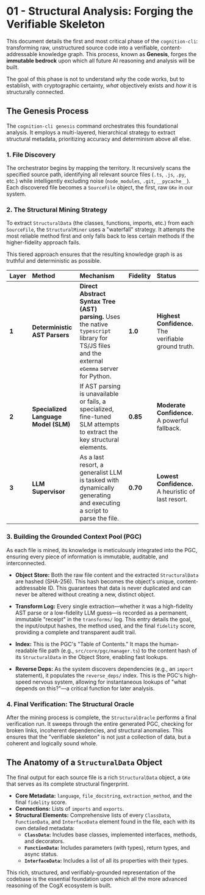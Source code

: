 # 01 - Structural Analysis: Forging the Verifiable Skeleton

This document details the first and most critical phase of the `cognition-cli`: transforming raw, unstructured source code into a verifiable, content-addressable knowledge graph. This process, known as **Genesis**, forges the **immutable bedrock** upon which all future AI reasoning and analysis will be built.

The goal of this phase is not to understand _why_ the code works, but to establish, with cryptographic certainty, _what_ objectively exists and _how_ it is structurally connected.

## The Genesis Process

The `cognition-cli genesis` command orchestrates this foundational analysis. It employs a multi-layered, hierarchical strategy to extract structural metadata, prioritizing accuracy and determinism above all else.

### 1. File Discovery

The orchestrator begins by mapping the territory. It recursively scans the specified source path, identifying all relevant source files (`.ts`, `.js`, `.py`, etc.) while intelligently excluding noise (`node_modules`, `.git`, `__pycache__`). Each discovered file becomes a `SourceFile` object, the first, raw `GKe` in our system.

### 2. The Structural Mining Strategy

To extract `StructuralData` (the classes, functions, imports, etc.) from each `SourceFile`, the `StructuralMiner` uses a "waterfall" strategy. It attempts the most reliable method first and only falls back to less certain methods if the higher-fidelity approach fails.

This tiered approach ensures that the resulting knowledge graph is as truthful and deterministic as possible.

| Layer | Method                               | Mechanism                                                                                                                                        | Fidelity | Status                                               |
| :---- | :----------------------------------- | :----------------------------------------------------------------------------------------------------------------------------------------------- | :------- | :--------------------------------------------------- |
| **1** | **Deterministic AST Parsers**        | **Direct Abstract Syntax Tree (AST) parsing.** Uses the native `typescript` library for TS/JS files and the external `eGemma` server for Python. | **1.0**  | **Highest Confidence.** The verifiable ground truth. |
| **2** | **Specialized Language Model (SLM)** | If AST parsing is unavailable or fails, a specialized, fine-tuned SLM attempts to extract the key structural elements.                           | **0.85** | **Moderate Confidence.** A powerful fallback.        |
| **3** | **LLM Supervisor**                   | As a last resort, a generalist LLM is tasked with dynamically generating and executing a script to parse the file.                               | **0.70** | **Lowest Confidence.** A heuristic of last resort.   |

### 3. Building the Grounded Context Pool (PGC)

As each file is mined, its knowledge is meticulously integrated into the PGC, ensuring every piece of information is immutable, auditable, and interconnected.

- **Object Store:** Both the raw file content and the extracted `StructuralData` are hashed (SHA-256). This hash becomes the object's unique, content-addressable ID. This guarantees that data is never duplicated and can never be altered without creating a new, distinct object.

- **Transform Log:** Every single extraction—whether it was a high-fidelity AST parse or a low-fidelity LLM guess—is recorded as a permanent, immutable "receipt" in the `transforms/` log. This entry details the goal, the input/output hashes, the method used, and the final `fidelity` score, providing a complete and transparent audit trail.

- **Index:** This is the PGC's "Table of Contents." It maps the human-readable file path (e.g., `src/core/pgc/manager.ts`) to the content hash of its `StructuralData` in the Object Store, enabling fast lookups.

- **Reverse Deps:** As the system discovers dependencies (e.g., an `import` statement), it populates the `reverse_deps/` index. This is the PGC's high-speed nervous system, allowing for instantaneous lookups of "what depends on this?"—a critical function for later analysis.

### 4. Final Verification: The Structural Oracle

After the mining process is complete, the `StructuralOracle` performs a final verification run. It sweeps through the entire generated PGC, checking for broken links, incoherent dependencies, and structural anomalies. This ensures that the "verifiable skeleton" is not just a collection of data, but a coherent and logically sound whole.

## The Anatomy of a `StructuralData` Object

The final output for each source file is a rich `StructuralData` object, a `GKe` that serves as its complete structural fingerprint.

- **Core Metadata:** `language`, `file_docstring`, `extraction_method`, and the final `fidelity` score.
- **Connections:** Lists of `imports` and `exports`.
- **Structural Elements:** Comprehensive lists of every `ClassData`, `FunctionData`, and `InterfaceData` element found in the file, each with its own detailed metadata:
  - **`ClassData`:** Includes base classes, implemented interfaces, methods, and decorators.
  - **`FunctionData`:** Includes parameters (with types), return types, and async status.
  - **`InterfaceData`:** Includes a list of all its properties with their types.

This rich, structured, and verifiably-grounded representation of the codebase is the essential foundation upon which all the more advanced reasoning of the CogX ecosystem is built.
